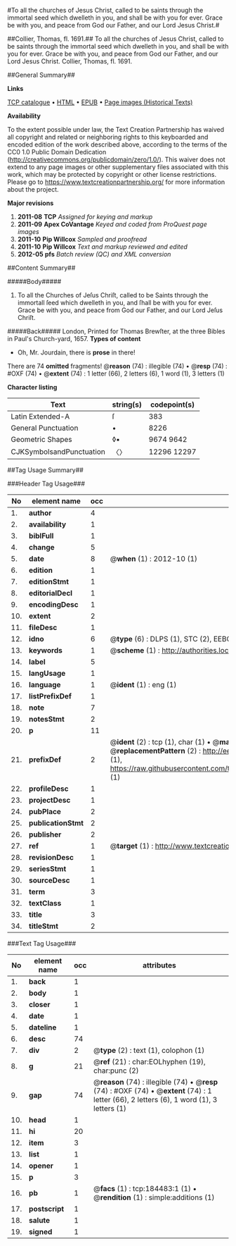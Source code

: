 #To all the churches of Jesus Christ, called to be saints through the immortal seed which dwelleth in you, and shall be with you for ever.  Grace be with you, and peace from God our Father, and our Lord Jesus Christ.#

##Collier, Thomas, fl. 1691.##
To all the churches of Jesus Christ, called to be saints through the immortal seed which dwelleth in you, and shall be with you for ever.  Grace be with you, and peace from God our Father, and our Lord Jesus Christ.
Collier, Thomas, fl. 1691.

##General Summary##

**Links**

[TCP catalogue](http://www.ota.ox.ac.uk/tcp/)  • 
[HTML](http://tei.it.ox.ac.uk/tcp/Texts-HTML/free/B08/B08801.html)  • 
[EPUB](http://tei.it.ox.ac.uk/tcp/Texts-EPUB/free/B08/B08801.epub) • 
[Page images (Historical Texts)](https://historicaltexts.jisc.ac.uk/eebo-64551120e)

**Availability**

To the extent possible under law, the Text Creation Partnership has waived all copyright and related or neighboring rights to this keyboarded and encoded edition of the work described above, according to the terms of the CC0 1.0 Public Domain Dedication (http://creativecommons.org/publicdomain/zero/1.0/). This waiver does not extend to any page images or other supplementary files associated with this work, which may be protected by copyright or other license restrictions. Please go to https://www.textcreationpartnership.org/ for more information about the project.

**Major revisions**

1. __2011-08__ __TCP__ *Assigned for keying and markup*
1. __2011-09__ __Apex CoVantage__ *Keyed and coded from ProQuest page images*
1. __2011-10__ __Pip Willcox__ *Sampled and proofread*
1. __2011-10__ __Pip Willcox__ *Text and markup reviewed and edited*
1. __2012-05__ __pfs__ *Batch review (QC) and XML conversion*

##Content Summary##

#####Body#####

1. To all the Churches of Jeſus Chriſt, called to be Saints through the immortall ſeed which dwelleth in you, and ſhall be with you for ever. Grace be with you, and peace from God our Father, and our Lord Jeſus Chriſt.

#####Back#####
London, Printed for Thomas Brewſter, at the three Bibles in Paul's Church-yard, 1657.
**Types of content**

  * Oh, Mr. Jourdain, there is **prose** in there!

There are 74 **omitted** fragments! 
 @__reason__ (74) : illegible (74)  •  @__resp__ (74) : #OXF (74)  •  @__extent__ (74) : 1 letter (66), 2 letters (6), 1 word (1), 3 letters (1)

**Character listing**


|Text|string(s)|codepoint(s)|
|---|---|---|
|Latin Extended-A|ſ|383|
|General Punctuation|•|8226|
|Geometric Shapes|◊▪|9674 9642|
|CJKSymbolsandPunctuation|〈〉|12296 12297|

##Tag Usage Summary##

###Header Tag Usage###

|No|element name|occ|attributes|
|---|---|---|---|
|1.|__author__|4||
|2.|__availability__|1||
|3.|__biblFull__|1||
|4.|__change__|5||
|5.|__date__|8| @__when__ (1) : 2012-10 (1)|
|6.|__edition__|1||
|7.|__editionStmt__|1||
|8.|__editorialDecl__|1||
|9.|__encodingDesc__|1||
|10.|__extent__|2||
|11.|__fileDesc__|1||
|12.|__idno__|6| @__type__ (6) : DLPS (1), STC (2), EEBO-CITATION (1), OCLC (1), VID (1)|
|13.|__keywords__|1| @__scheme__ (1) : http://authorities.loc.gov/ (1)|
|14.|__label__|5||
|15.|__langUsage__|1||
|16.|__language__|1| @__ident__ (1) : eng (1)|
|17.|__listPrefixDef__|1||
|18.|__note__|7||
|19.|__notesStmt__|2||
|20.|__p__|11||
|21.|__prefixDef__|2| @__ident__ (2) : tcp (1), char (1)  •  @__matchPattern__ (2) : ([0-9\-]+):([0-9IVX]+) (1), (.+) (1)  •  @__replacementPattern__ (2) : http://eebo.chadwyck.com/downloadtiff?vid=$1&page=$2 (1), https://raw.githubusercontent.com/textcreationpartnership/Texts/master/tcpchars.xml#$1 (1)|
|22.|__profileDesc__|1||
|23.|__projectDesc__|1||
|24.|__pubPlace__|2||
|25.|__publicationStmt__|2||
|26.|__publisher__|2||
|27.|__ref__|1| @__target__ (1) : http://www.textcreationpartnership.org/docs/. (1)|
|28.|__revisionDesc__|1||
|29.|__seriesStmt__|1||
|30.|__sourceDesc__|1||
|31.|__term__|3||
|32.|__textClass__|1||
|33.|__title__|3||
|34.|__titleStmt__|2||


###Text Tag Usage###

|No|element name|occ|attributes|
|---|---|---|---|
|1.|__back__|1||
|2.|__body__|1||
|3.|__closer__|1||
|4.|__date__|1||
|5.|__dateline__|1||
|6.|__desc__|74||
|7.|__div__|2| @__type__ (2) : text (1), colophon (1)|
|8.|__g__|21| @__ref__ (21) : char:EOLhyphen (19), char:punc (2)|
|9.|__gap__|74| @__reason__ (74) : illegible (74)  •  @__resp__ (74) : #OXF (74)  •  @__extent__ (74) : 1 letter (66), 2 letters (6), 1 word (1), 3 letters (1)|
|10.|__head__|1||
|11.|__hi__|20||
|12.|__item__|3||
|13.|__list__|1||
|14.|__opener__|1||
|15.|__p__|3||
|16.|__pb__|1| @__facs__ (1) : tcp:184483:1 (1)  •  @__rendition__ (1) : simple:additions (1)|
|17.|__postscript__|1||
|18.|__salute__|1||
|19.|__signed__|1||
